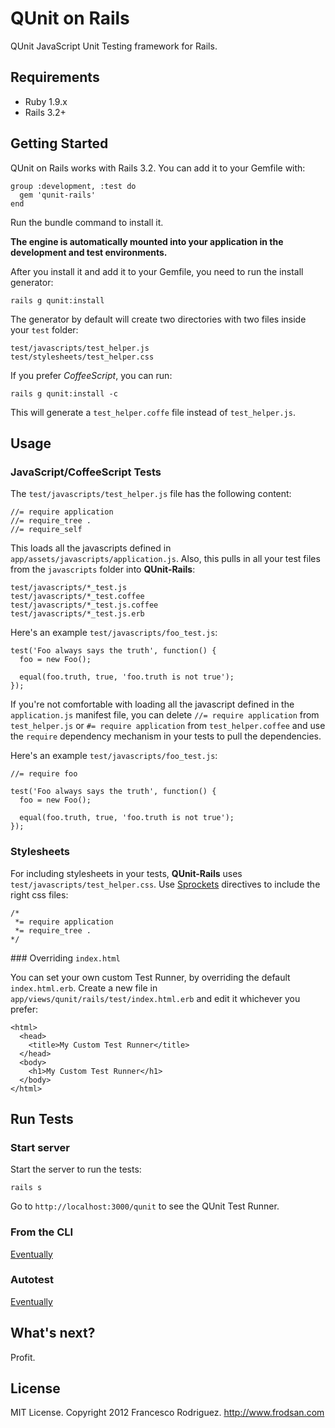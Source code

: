 QUnit on Rails
==============

QUnit JavaScript Unit Testing framework for Rails.

Requirements
------------

* Ruby 1.9.x
* Rails 3.2+

Getting Started
---------------

QUnit on Rails works with Rails 3.2. You can add it to your Gemfile with:

    group :development, :test do
      gem 'qunit-rails'
    end

Run the bundle command to install it.

**The engine is automatically mounted into your application in the development
and test environments.**

After you install it and add it to your Gemfile, you need to run the install
generator:

    rails g qunit:install

The generator by default will create two directories with two files inside
your `test` folder:

    test/javascripts/test_helper.js
    test/stylesheets/test_helper.css

If you prefer *CoffeeScript*, you can run:

    rails g qunit:install -c

This will generate a `test_helper.coffe` file instead of `test_helper.js`.

## Usage

### JavaScript/CoffeeScript Tests

The `test/javascripts/test_helper.js` file has the following content:

    //= require application
    //= require_tree .
    //= require_self

This loads all the javascripts defined in `app/assets/javascripts/application.js`.
Also, this pulls in all your test files from the `javascripts` folder into
**QUnit-Rails**:

    test/javascripts/*_test.js
    test/javascripts/*_test.coffee
    test/javascripts/*_test.js.coffee
    test/javascripts/*_test.js.erb

Here's an example `test/javascripts/foo_test.js`:

    test('Foo always says the truth', function() {
      foo = new Foo();

      equal(foo.truth, true, 'foo.truth is not true');
    });

If you're not comfortable with loading all the javascript defined in the
`application.js` manifest file, you can delete `//= require application`
from `test_helper.js` or `#= require application` from `test_helper.coffee`
and use the `require` dependency mechanism in your tests to pull the dependencies.

Here's an example `test/javascripts/foo_test.js`:

    //= require foo

    test('Foo always says the truth', function() {
      foo = new Foo();

      equal(foo.truth, true, 'foo.truth is not true');
    });

### Stylesheets

For including stylesheets in your tests, **QUnit-Rails** uses
`test/javascripts/test_helper.css`. Use [Sprockets](https://github.com/sstephenson/sprockets)
directives to include the right css files:

    /*
     *= require application
     *= require_tree .
    */

### Overriding `index.html`

You can set your own custom Test Runner, by overriding
the default `index.html.erb`. Create a new file in
`app/views/qunit/rails/test/index.html.erb` and edit it
whichever you prefer:

    <html>
      <head>
        <title>My Custom Test Runner</title>
      </head>
      <body>
        <h1>My Custom Test Runner</h1>
      </body>
    </html>

## Run Tests

### Start server

Start the server to run the tests:

    rails s

Go to `http://localhost:3000/qunit` to see the QUnit Test Runner.

### From the CLI

[Eventually](/)

### Autotest

[Eventually](/)

## What's next?

Profit.

## License

MIT License. Copyright 2012 Francesco Rodriguez. <http://www.frodsan.com>
